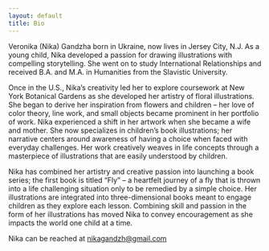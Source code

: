 ```yaml
---
layout: default
title: Bio
---
```


Veronika (Nika) Gandzha born in Ukraine, now lives in Jersey City, N.J. As a young child, Nika developed a passion for drawing illustrations with compelling storytelling.  She went on to study International Relationships and received B.A. and M.A. in Humanities from the Slavistic University.

Once in the U.S., Nika’s creativity led her to explore coursework at New York Botanical Gardens as she developed her artistry of floral illustrations.  She began to derive her inspiration from flowers and children – her love of color theory, line work, and small objects became prominent in her portfolio of work. Nika experienced a shift in her artwork when she became a wife and mother.  She now specializes in children’s book illustrations; her narrative centers around awareness of having a choice when faced with everyday challenges.  Her work creatively weaves in life concepts through a masterpiece of illustrations that are easily understood by children. 

Nika has combined her artistry and creative passion into launching a book series; the first book is titled “Fly” – a heartfelt journey of a fly that is thrown into a life challenging situation only to be remedied by a simple choice.  Her illustrations are integrated into three-dimensional books meant to engage children as they explore each lesson.  Combining skill and passion in the form of her illustrations has moved Nika to convey encouragement  as she impacts the world one child at a time. 

Nika can be reached at nikagandzh@gmail.com  
